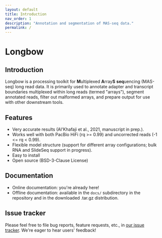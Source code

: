 ```yaml
---
layout: default
title: Introduction
nav_order: 1
description: "Annotation and segmentation of MAS-seq data."
permalink: /
---
```


# Longbow

## Introduction

Longbow is a processing toolkit for **M**ultiplexed **A**rray**S** **seq**uencing (MAS-seq) long read data. It is primarily used to annotate adapter and transcript boundaries multiplexed within long reads (termed "arrays"), segment annotated reads, filter out malformed arrays, and prepare output for use with other downstream tools. 

## Features

 * Very accurate results (Al'Khafaji et al., 2021, manuscript in prep.).
 * Works well with both PacBio HiFi (rq >= 0.99) and uncorrected reads (-1 <= rq < 0.99).
 * Flexible model structure (support for different array configurations; bulk RNA and SlideSeq support in progress).
 * Easy to install
 * Open source (BSD-3-Clause License)

## Documentation

 * Online documentation: you're already here!
 * Offline documentation: available in the `docs/` subdirectory in the repository and in the downloaded .tar.gz distribution.

## Issue tracker

Please feel free to file bug reports, feature requests, etc., in [our issue tracker](https://github.com/broadinstitute/longbow/issues). We're eager to hear users' feedback!